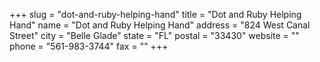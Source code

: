 +++
slug = "dot-and-ruby-helping-hand"
title = "Dot and Ruby Helping Hand"
name = "Dot and Ruby Helping Hand"
address = "824 West Canal Street"
city = "Belle Glade"
state = "FL"
postal = "33430"
website = ""
phone = "561-983-3744"
fax = ""
+++
